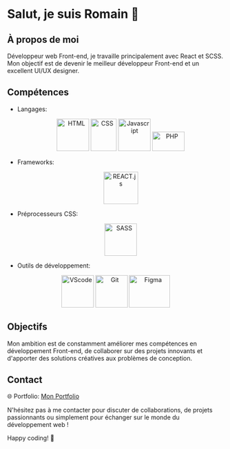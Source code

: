 # Salut, je suis Romain 👋

## À propos de moi
Développeur web Front-end, je travaille principalement avec React et SCSS. Mon objectif est de devenir le meilleur développeur Front-end et un excellent UI/UX designer.
## Compétences
- Langages:
  <p align="center">
    <img width="75" height="75" title="HTML" src="https://zupimages.net/up/23/49/3bvu.png" alt="HTML"/>
    <img width="60" height="75" title="CSS" src="https://zupimages.net/up/23/49/u8of.png" alt="CSS"/>
    <img width="75" height="75" title="Javascript" src="https://zupimages.net/up/19/49/n1gv.png" alt="Javascript"/>
    <img width="75" height="45" title="PHP" src="https://zupimages.net/up/23/49/zfbq.png" alt="PHP" />
  </p>

- Frameworks:
  <p align="center">
  <img width="80" height="75" title="React.js" src="https://zupimages.net/up/22/38/40lg.png" alt="REACT.js" />
  </p>
- Préprocesseurs CSS:
  <p align="center">
  <img width="75" height="75" title="SCSS" src="https://zupimages.net/up/23/32/pkre.png" alt="SASS"/>
  </p>
- Outils de développement:
<p align="center">
  <img width="75" height="75" src="https://zupimages.net/up/23/49/9bv7.png" title="Visual Studio Code" alt="VScode" />
  <img width="75" height="75"  src="https://zupimages.net/up/23/49/tuos.png" title="Git" alt="Git" />
  <img width="95" height="75" src="https://zupimages.net/up/23/49/o7es.png" title="Figma" alt="Figma" />
  </p>

## Objectifs
Mon ambition est de constamment améliorer mes compétences en développement Front-end, de collaborer sur des projets innovants et d'apporter des solutions créatives aux problèmes de conception.

## Contact
🌐 Portfolio: [Mon Portfolio](https://romainsavigny.be/)

N'hésitez pas à me contacter pour discuter de collaborations, de projets passionnants ou simplement pour échanger sur le monde du développement web !

Happy coding! 🚀
